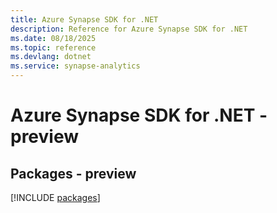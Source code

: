 ```yaml
---
title: Azure Synapse SDK for .NET
description: Reference for Azure Synapse SDK for .NET
ms.date: 08/18/2025
ms.topic: reference
ms.devlang: dotnet
ms.service: synapse-analytics
---
```

# Azure Synapse SDK for .NET - preview
## Packages - preview
[!INCLUDE [packages](synapse-index.md)]
